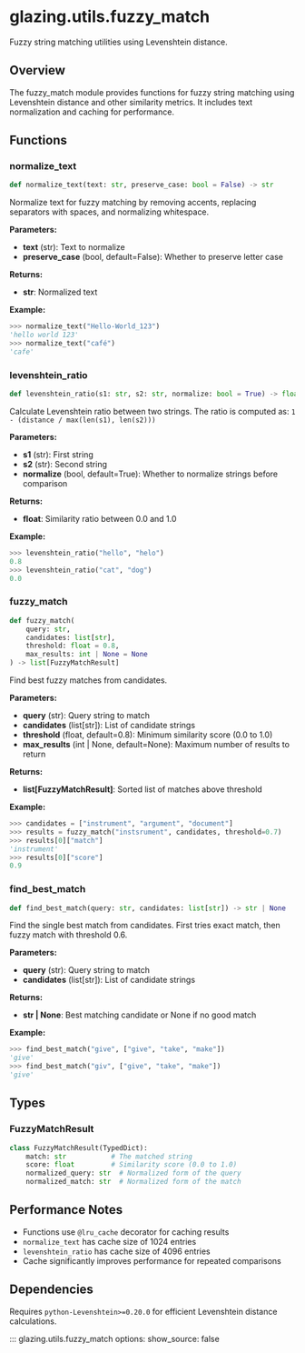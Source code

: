# glazing.utils.fuzzy_match

Fuzzy string matching utilities using Levenshtein distance.

## Overview

The fuzzy_match module provides functions for fuzzy string matching using Levenshtein distance and other similarity metrics. It includes text normalization and caching for performance.

## Functions

### normalize_text

```python
def normalize_text(text: str, preserve_case: bool = False) -> str
```

Normalize text for fuzzy matching by removing accents, replacing separators with spaces, and normalizing whitespace.

**Parameters:**
- **text** (str): Text to normalize
- **preserve_case** (bool, default=False): Whether to preserve letter case

**Returns:**
- **str**: Normalized text

**Example:**
```python
>>> normalize_text("Hello-World_123")
'hello world 123'
>>> normalize_text("café")
'cafe'
```

### levenshtein_ratio

```python
def levenshtein_ratio(s1: str, s2: str, normalize: bool = True) -> float
```

Calculate Levenshtein ratio between two strings. The ratio is computed as: `1 - (distance / max(len(s1), len(s2)))`

**Parameters:**
- **s1** (str): First string
- **s2** (str): Second string
- **normalize** (bool, default=True): Whether to normalize strings before comparison

**Returns:**
- **float**: Similarity ratio between 0.0 and 1.0

**Example:**
```python
>>> levenshtein_ratio("hello", "helo")
0.8
>>> levenshtein_ratio("cat", "dog")
0.0
```

### fuzzy_match

```python
def fuzzy_match(
    query: str,
    candidates: list[str],
    threshold: float = 0.8,
    max_results: int | None = None
) -> list[FuzzyMatchResult]
```

Find best fuzzy matches from candidates.

**Parameters:**
- **query** (str): Query string to match
- **candidates** (list[str]): List of candidate strings
- **threshold** (float, default=0.8): Minimum similarity score (0.0 to 1.0)
- **max_results** (int | None, default=None): Maximum number of results to return

**Returns:**
- **list[FuzzyMatchResult]**: Sorted list of matches above threshold

**Example:**
```python
>>> candidates = ["instrument", "argument", "document"]
>>> results = fuzzy_match("instsrument", candidates, threshold=0.7)
>>> results[0]["match"]
'instrument'
>>> results[0]["score"]
0.9
```

### find_best_match

```python
def find_best_match(query: str, candidates: list[str]) -> str | None
```

Find the single best match from candidates. First tries exact match, then fuzzy match with threshold 0.6.

**Parameters:**
- **query** (str): Query string to match
- **candidates** (list[str]): List of candidate strings

**Returns:**
- **str | None**: Best matching candidate or None if no good match

**Example:**
```python
>>> find_best_match("give", ["give", "take", "make"])
'give'
>>> find_best_match("giv", ["give", "take", "make"])
'give'
```

## Types

### FuzzyMatchResult

```python
class FuzzyMatchResult(TypedDict):
    match: str           # The matched string
    score: float         # Similarity score (0.0 to 1.0)
    normalized_query: str  # Normalized form of the query
    normalized_match: str  # Normalized form of the match
```

## Performance Notes

- Functions use `@lru_cache` decorator for caching results
- `normalize_text` has cache size of 1024 entries
- `levenshtein_ratio` has cache size of 4096 entries
- Cache significantly improves performance for repeated comparisons

## Dependencies

Requires `python-Levenshtein>=0.20.0` for efficient Levenshtein distance calculations.

::: glazing.utils.fuzzy_match
    options:
      show_source: false
